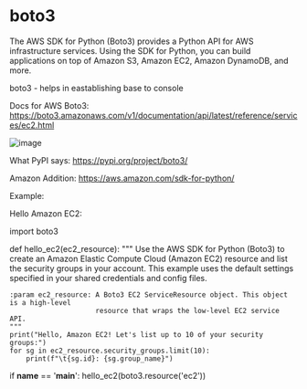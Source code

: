 # boto3

The AWS SDK for Python (Boto3) provides a Python API for AWS infrastructure services. Using the SDK for Python, you can build applications on top of Amazon S3, Amazon EC2, Amazon DynamoDB, and more.


boto3 - helps in eastablishing base to console

Docs for AWS Boto3: https://boto3.amazonaws.com/v1/documentation/api/latest/reference/services/ec2.html

![image](https://github.com/TauqeerAhmad5201/boto3/assets/68806440/31577862-b23a-4cae-a741-fec23027fe13)

What PyPI says: 
https://pypi.org/project/boto3/

Amazon Addition: 
https://aws.amazon.com/sdk-for-python/

Example:

Hello Amazon EC2: 

import boto3

def hello_ec2(ec2_resource):
    """
    Use the AWS SDK for Python (Boto3) to create an Amazon Elastic Compute Cloud
    (Amazon EC2) resource and list the security groups in your account.
    This example uses the default settings specified in your shared credentials
    and config files.

    :param ec2_resource: A Boto3 EC2 ServiceResource object. This object is a high-level
                         resource that wraps the low-level EC2 service API.
    """
    print("Hello, Amazon EC2! Let's list up to 10 of your security groups:")
    for sg in ec2_resource.security_groups.limit(10):
        print(f"\t{sg.id}: {sg.group_name}")

if __name__ == '__main__':
    hello_ec2(boto3.resource('ec2'))
